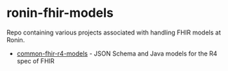 # ronin-fhir-models

Repo containing various projects associated with handling FHIR models at Ronin.

* [common-fhir-r4-models](common-fhir-r4-models) - JSON Schema and Java models for the R4 spec of FHIR
